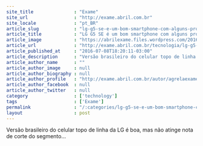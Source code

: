 ```yaml
---
site_title               : "Exame"
site_url                 : "http://exame.abril.com.br"
site_locale              : "pt_BR"
article_slug             : "lg-g5-se-e-um-bom-smartphone-com-alguns-problemas"
article_title            : "LG G5 SE é um bom smartphone com alguns problemas"
article_image            : "https://abrilexame.files.wordpress.com/2016/10/885x542-lg-g5-201607081824331.jpg?quality=70&strip=all&w=884"
article_url              : "http://exame.abril.com.br/tecnologia/lg-g5-se-e-um-bom-smartphone-com-alguns-problemas/"
article_published_at     : "2016-07-08T18:20:11-03:00"
article_description      : "Versão brasileiro do celular topo de linha da LG é boa, mas não atinge nota de corte do segmento..."
article_author_name      : ""
article_author_image     : null
article_author_biography : null
article_author_profile   : "http://exame.abril.com.br/autor/agrelaexame/"
article_author_facebook  : null
article_author_twitter   : null
category                 : ['technology']
tags                     : ['Exame']
permalink                : "/:categories/lg-g5-se-e-um-bom-smartphone-com-alguns-problemas/"
layout                   : post
---
```


Versão brasileiro do celular topo de linha da LG é boa, mas não atinge nota de corte do segmento...
